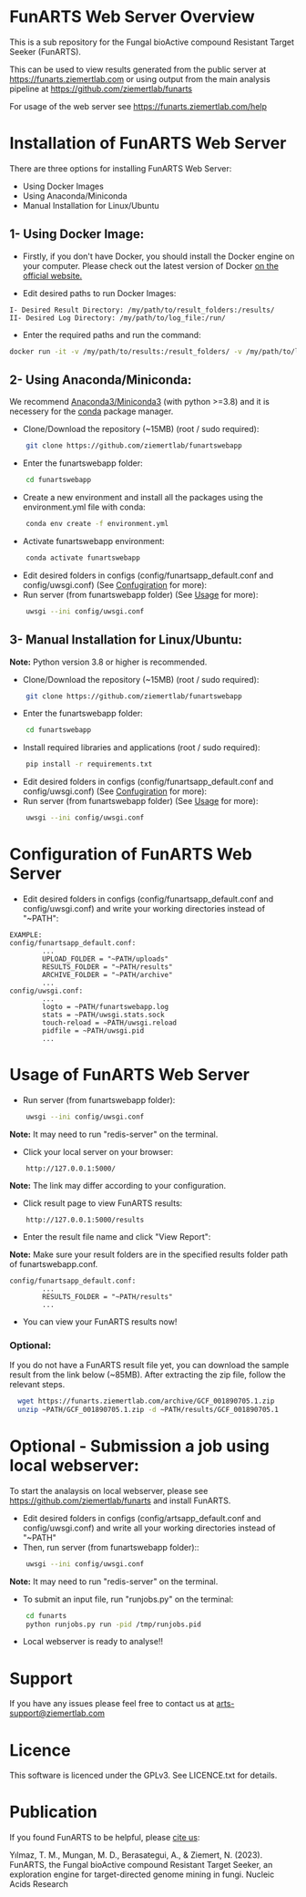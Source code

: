 # FunARTS Web Server Overview

This is a sub repository for the Fungal bioActive compound Resistant Target Seeker (FunARTS).

This can be used to view results generated from the public server at https://funarts.ziemertlab.com
or using output from the main analysis pipeline at https://github.com/ziemertlab/funarts

For usage of the web server see https://funarts.ziemertlab.com/help


# Installation of FunARTS Web Server

There are three options for installing FunARTS Web Server:

- Using Docker Images 
- Using Anaconda/Miniconda
- Manual Installation for Linux/Ubuntu

## 1- Using Docker Image:

- Firstly, if you don't have Docker, you should install the Docker engine on your computer. Please check out the latest version of Docker 
[on the official website.](https://docs.docker.com/get-docker/)

- Edit desired paths to run Docker Images:
````
I- Desired Result Directory: /my/path/to/result_folders:/results/
II- Desired Log Directory: /my/path/to/log_file:/run/
````
- Enter the required paths and run the command:

````bash
docker run -it -v /my/path/to/results:/result_folders/ -v /my/path/to/log_file:/run/ -p 5000:5000 funartswebbapp:latest
````

## 2- Using Anaconda/Miniconda:
We recommend [Anaconda3/Miniconda3](https://docs.anaconda.com/free/anaconda/install/index.html) (with python >=3.8) and 
it is necessery for the [conda](https://docs.conda.io/en/latest/index.html) package manager.

- Clone/Download the repository (~15MB) (root / sudo required):
```bash
    git clone https://github.com/ziemertlab/funartswebapp
```
- Enter the funartswebapp folder:
```bash
    cd funartswebapp
```
- Create a new environment and install all the packages using the environment.yml file with conda:
```bash
    conda env create -f environment.yml
```
- Activate funartswebapp environment:
```bash
    conda activate funartswebapp
```
- Edit desired folders in configs (config/funartsapp_default.conf and config/uwsgi.conf)
  (See [Confugiration](https://github.com/ZiemertLab/FunARTSwebapp#configuration-of-funarts-web-server) for more):
- Run server (from funartswebapp folder)
  (See [Usage](https://github.com/ZiemertLab/FunARTSwebapp#usage-of-funarts-web-server) for more):
```bash
    uwsgi --ini config/uwsgi.conf
```


## 3- Manual Installation for Linux/Ubuntu:

**Note:** Python version 3.8 or higher is recommended.

- Clone/Download the repository (~15MB) (root / sudo required):
```bash
    git clone https://github.com/ziemertlab/funartswebapp
```
- Enter the funartswebapp folder:
```bash
    cd funartswebapp
```
- Install required libraries and applications (root / sudo required):
```bash
    pip install -r requirements.txt
```
- Edit desired folders in configs (config/funartsapp_default.conf and config/uwsgi.conf)
  (See [Confugiration](https://github.com/ZiemertLab/FunARTSwebapp#configuration-of-funarts-web-server) for more):
- Run server (from funartswebapp folder)
  (See [Usage](https://github.com/ZiemertLab/FunARTSwebapp#usage-of-funarts-web-server) for more):
```bash
    uwsgi --ini config/uwsgi.conf
```


# Configuration of FunARTS Web Server
- Edit desired folders in configs (config/funartsapp_default.conf and config/uwsgi.conf) and write your working directories instead of "~PATH":
````
EXAMPLE:
config/funartsapp_default.conf:
        ...
        UPLOAD_FOLDER = "~PATH/uploads"
        RESULTS_FOLDER = "~PATH/results"
        ARCHIVE_FOLDER = "~PATH/archive"
        ...
config/uwsgi.conf:
        ...
        logto = ~PATH/funartswebapp.log
        stats = ~PATH/uwsgi.stats.sock
        touch-reload = ~PATH/uwsgi.reload
        pidfile = ~PATH/uwsgi.pid
        ...
````

# Usage of FunARTS Web Server

- Run server (from funartswebapp folder):
```bash
    uwsgi --ini config/uwsgi.conf
```
**Note:** It may need to run "redis-server" on the terminal.

- Click your local server on your browser:

```
    http://127.0.0.1:5000/
```

**Note:** The link may differ according to your configuration.

- Click result page to view FunARTS results:
```
    http://127.0.0.1:5000/results
```
- Enter the result file name and click "View Report":

**Note:** Make sure your result folders are in the specified results folder path of funartswebapp.conf.
````
config/funartsapp_default.conf:
        ...
        RESULTS_FOLDER = "~PATH/results"
        ...
````
- You can view your FunARTS results now!

### Optional:
 If you do not have a FunARTS result file yet, you can download the sample result from the link below (~85MB). 
After extracting the zip file, follow the relevant steps.

````bash
  wget https://funarts.ziemertlab.com/archive/GCF_001890705.1.zip
  unzip ~PATH/GCF_001890705.1.zip -d ~PATH/results/GCF_001890705.1
````

# Optional - Submission a job using local webserver:
To start the analaysis on local webserver, please see https://github.com/ziemertlab/funarts and install FunARTS.
- Edit desired folders in configs (config/artsapp_default.conf and config/uwsgi.conf) and write all your working directories instead of "~PATH"
- Then, run server (from funartswebapp folder)::
```bash
    uwsgi --ini config/uwsgi.conf
```
**Note:** It may need to run "redis-server" on the terminal.

- To submit an input file, run "runjobs.py" on the terminal:
```bash
    cd funarts
    python runjobs.py run -pid /tmp/runjobs.pid
```
- Local webserver is ready to analyse!!



# Support
If you have any issues please feel free to contact us at arts-support@ziemertlab.com

# Licence
This software is licenced under the GPLv3. See LICENCE.txt for details.

# Publication
If you found FunARTS to be helpful, please [cite us](https://doi.org/10.1093/nar/gkad386):

Yılmaz, T. M., Mungan, M. D., Berasategui, A., & Ziemert, N. (2023). FunARTS, the Fungal bioActive compound Resistant Target Seeker, an exploration engine for target-directed genome mining in fungi. Nucleic Acids Research
